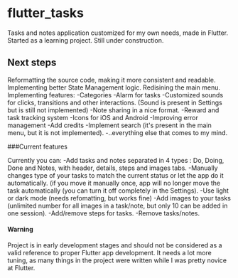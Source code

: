 # flutter_tasks

Tasks and notes application customized for my own needs, made in Flutter. Started as a learning project. Still under construction.

## Next steps

Reformatting the source code, making it more consistent and readable.
Implementing better State Management logic.
Redisining the main menu.
Implementing features: 
  -Categories 
  -Alarm for tasks
  -Customized sounds for clicks, transitions and other interactions. (Sound is present in Settings but is still not implemented)
  -Note sharing in a nice format.
  -Reward and task tracking system
  -Icons for iOS and Android
  -Improving error management
  -Add credits
  -Implement search (it's present in the main menu, but it is not implemented).
  -..everything else that comes to my mind.
  
###Current features

Currently you can:
  -Add tasks and notes separated in 4 types : Do, Doing, Done and Notes, with header, details, steps and images tabs.
  -Manually changes type of your tasks to match the current status or let the app do it automatically. (if you move it manually once, app will no longer move the task automatically (you can turn it off completely in the Settings).
  -Use light or dark mode (needs refomatting, but works fine)
  -Add images to your tasks (unlimited number for all images in a task/note, but only 10 can be added in one session).
  -Add/remove steps for tasks.
  -Remove tasks/notes.
  
#### Warning
  
  Project is in early development stages and should not be considered as a valid reference to proper Flutter app development. It needs a lot more tuning, as many things in the project were written while I was pretty novice at Flutter.
  
  

